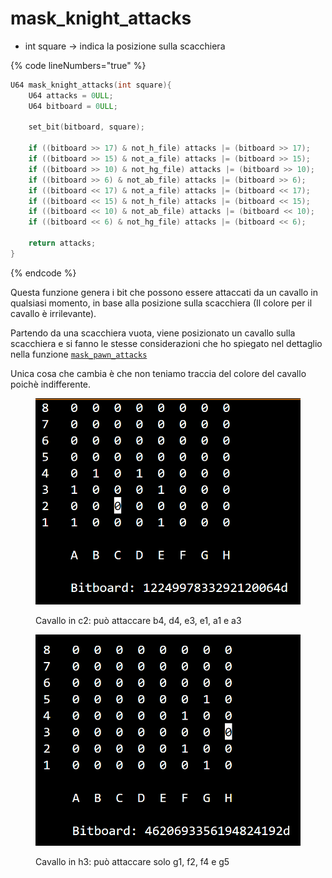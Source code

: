 # mask\_knight\_attacks

* int square -> indica la posizione sulla scacchiera

{% code lineNumbers="true" %}
```c
U64 mask_knight_attacks(int square){
    U64 attacks = 0ULL;
    U64 bitboard = 0ULL;

    set_bit(bitboard, square);

    if ((bitboard >> 17) & not_h_file) attacks |= (bitboard >> 17);
    if ((bitboard >> 15) & not_a_file) attacks |= (bitboard >> 15);
    if ((bitboard >> 10) & not_hg_file) attacks |= (bitboard >> 10);
    if ((bitboard >> 6) & not_ab_file) attacks |= (bitboard >> 6);
    if ((bitboard << 17) & not_a_file) attacks |= (bitboard << 17);
    if ((bitboard << 15) & not_h_file) attacks |= (bitboard << 15);
    if ((bitboard << 10) & not_ab_file) attacks |= (bitboard << 10);
    if ((bitboard << 6) & not_hg_file) attacks |= (bitboard << 6);

    return attacks;
}
```
{% endcode %}

Questa funzione genera i bit che possono essere attaccati da un cavallo in qualsiasi momento, in base alla posizione sulla scacchiera (Il colore per il cavallo è irrilevante).

Partendo da una scacchiera vuota, viene posizionato un cavallo sulla scacchiera e si fanno le stesse considerazioni che ho spiegato nel dettaglio nella funzione [`mask_pawn_attacks`](mask\_pawn\_attacks.md)

Unica cosa che cambia è che non teniamo traccia del colore del cavallo poichè indifferente.

<figure><img src="../.gitbook/assets/knight_attack_c2.PNG" alt=""><figcaption><p>Cavallo in c2: può attaccare b4, d4, e3, e1, a1 e a3</p></figcaption></figure>

<figure><img src="../.gitbook/assets/knight_attack_h3.PNG" alt=""><figcaption><p>Cavallo in h3: può attaccare solo g1, f2, f4 e g5</p></figcaption></figure>
